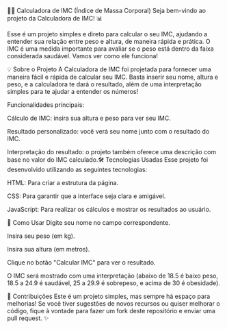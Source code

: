 🏃‍♂️ Calculadora de IMC (Índice de Massa Corporal)
Seja bem-vindo ao projeto da Calculadora de IMC! 📊

Esse é um projeto simples e direto para calcular o seu IMC, ajudando a entender sua relação entre peso e altura, de maneira rápida e prática. O IMC é uma medida importante para avaliar se o peso está dentro da faixa considerada saudável. Vamos ver como ele funciona!

💡 Sobre o Projeto
A Calculadora de IMC foi projetada para fornecer uma maneira fácil e rápida de calcular seu IMC. Basta inserir seu nome, altura e peso, e a calculadora te dará o resultado, além de uma interpretação simples para te ajudar a entender os números!

Funcionalidades principais:

Cálculo de IMC: insira sua altura e peso para ver seu IMC.

Resultado personalizado: você verá seu nome junto com o resultado do IMC.

Interpretação do resultado: o projeto também oferece uma descrição com base no valor do IMC calculado.🛠️ Tecnologias Usadas
Esse projeto foi desenvolvido utilizando as seguintes tecnologias:

HTML: Para criar a estrutura da página.

CSS: Para garantir que a interface seja clara e amigável.

JavaScript: Para realizar os cálculos e mostrar os resultados ao usuário.

📝 Como Usar
Digite seu nome no campo correspondente.

Insira seu peso (em kg).

Insira sua altura (em metros).

Clique no botão "Calcular IMC" para ver o resultado.

O IMC será mostrado com uma interpretação (abaixo de 18.5 é baixo peso, 18.5 a 24.9 é saudável, 25 a 29.9 é sobrepeso, e acima de 30 é obesidade).

🤝 Contribuições
Este é um projeto simples, mas sempre há espaço para melhorias! Se você tiver sugestões de novos recursos ou quiser melhorar o código, fique à vontade para fazer um fork deste repositório e enviar uma pull request. ✨



